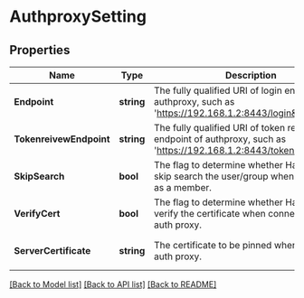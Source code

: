 # AuthproxySetting

## Properties
Name | Type | Description | Notes
------------ | ------------- | ------------- | -------------
**Endpoint** | **string** | The fully qualified URI of login endpoint of authproxy, such as &#39;https://192.168.1.2:8443/login&#39; | [optional] [default to null]
**TokenreivewEndpoint** | **string** | The fully qualified URI of token review endpoint of authproxy, such as &#39;https://192.168.1.2:8443/tokenreview&#39; | [optional] [default to null]
**SkipSearch** | **bool** | The flag to determine whether Harbor can skip search the user/group when adding him as a member. | [optional] [default to null]
**VerifyCert** | **bool** | The flag to determine whether Harbor should verify the certificate when connecting to the auth proxy. | [optional] [default to null]
**ServerCertificate** | **string** | The certificate to be pinned when connecting auth proxy. | [optional] [default to null]

[[Back to Model list]](../README.md#documentation-for-models) [[Back to API list]](../README.md#documentation-for-api-endpoints) [[Back to README]](../README.md)


